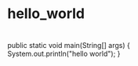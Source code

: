 # hello_world
#
 public static void main(String[] args) {  
    System.out.println("hello world");
 }
